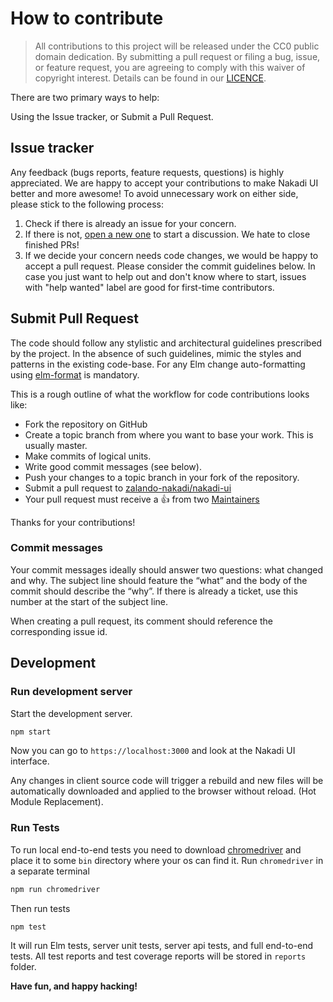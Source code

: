 # How to contribute

> All contributions to this project will be released under the CC0 public domain
> dedication. By submitting a pull request or filing a bug, issue, or
> feature request, you are agreeing to comply with this waiver of copyright interest.
> Details can be found in our [LICENCE](LICENSE).

There are two primary ways to help:

Using the Issue tracker, or
Submit a Pull Request.

## Issue tracker
Any feedback (bugs reports, feature requests, questions) is highly appreciated.
We are happy to accept your contributions to make Nakadi UI better and more awesome!
To avoid unnecessary work on either side, please stick to the following process:

1. Check if there is already an issue for your concern.
2. If there is not, [open a new one](https://github.com/zalando-nakadi/nakadi-ui/issues) to start a discussion. We hate to close finished PRs!
3. If we decide your concern needs code changes, we would be happy to accept a pull request. Please consider the commit guidelines below.
In case you just want to help out and don't know where to start, issues with "help wanted" label are good for first-time contributors.

## Submit Pull Request
The code should follow any stylistic
and architectural guidelines prescribed by the project.
In the absence of such guidelines, mimic the styles and patterns in the existing code-base.
For any Elm change auto-formatting using [elm-format](https://github.com/avh4/elm-format) is mandatory.

This is a rough outline of what the workflow for code contributions looks like:
- Fork the repository on GitHub
- Create a topic branch from where you want to base your work. This is usually master.
- Make commits of logical units.
- Write good commit messages (see below).
- Push your changes to a topic branch in your fork of the repository.
- Submit a pull request to [zalando-nakadi/nakadi-ui](https://github.com/zalando-nakadi/nakadi-ui)
- Your pull request must receive a :thumbsup: from two [Maintainers](MAINTAINERS)

Thanks for your contributions!

### Commit messages
Your commit messages ideally should answer two questions: what changed and why.
The subject line should feature the “what” and the body of the commit should describe the “why”.
If there is already a ticket, use this number at the start of the subject line.

When creating a pull request, its comment should reference the corresponding issue id.

## Development
### Run development server
Start the development server.

```bash
npm start
```

Now you can go to `https://localhost:3000` and look at the Nakadi UI interface.

Any changes in client source code will trigger a rebuild and new files will be
automatically downloaded and applied to the browser without reload. (Hot Module Replacement).

### Run Tests

To run local end-to-end tests you need to download
[chromedriver](https://sites.google.com/a/chromium.org/chromedriver/downloads)
and place it to some `bin` directory where your os can find it.
Run `chromedriver` in a separate terminal

```bash
npm run chromedriver
```

Then run tests

```bash
npm test
```

It will run Elm tests, server unit tests, server api tests, and full end-to-end tests.
All test reports and test coverage reports will be stored in `reports` folder.

**Have fun, and happy hacking!**
